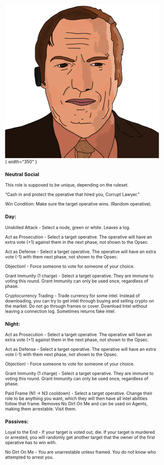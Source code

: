 ![corruptlawyer.png](Images/corruptlawyer.png){ width="350" }

### **Neutral Social**

This role is supposed to be unique, depending on the ruleset.

“Cash in and protect the operative that hired you, Corrupt Lawyer.”

Win Condition: Make sure the target operative wins. (Random operative).

### **Day:**

Unskilled Attack - Select a node, green or white. Leaves a log.

Act as Prosecution - Select a target operative. The operative will have an extra vote (+1) against them in the next phase, not shown to the Opsec.

Act as Defense - Select a target operative. The operative will have an extra vote (-1) with them next phase, not shown to the Opsec.

Objection! - Force someone to vote for someone of your choice.

Grant Immunity (1 charge) - Select a target operative. They are immune to voting this round. Grant Immunity can only be used once, regardless of phase.

Cryptocurrency Trading - Trade currency for some intel. Instead of downloading, you can try to get intel through buying and selling crypto on the market. Do not go through frames or cover. Download Intel without leaving a connection log. Sometimes returns fake intel.

### **Night:**

Act as Prosecution - Select a target operative. The operative will have an extra vote (+1) against them in the next phase, not shown to the Opsec.

Act as Defense - Select a target operative. The operative will have an extra vote (-1) with them next phase, not shown to the Opsec.

Objection! - Force someone to vote for someone of your choice.

Grant Immunity (1 charge) - Select a target operative. They are immune to voting this round. Grant Immunity can only be used once, regardless of phase.

Paid Frame (N1 -> N3 cooldown) - Select a target operative. Change their role to be anything you want, which they will then have all intel abilities follow that frame. Removes No Dirt On Me and can be used on Agents, making them arrestable. Visit them.

### **Passives:**

Loyal to the End - If your target is voted out, die. If your target is murdered or arrested, you will randomly get another target that the owner of the first operative has to win with.

No Dirt On Me - You are unarrestable unless framed. You do not know who attempted to arrest you.